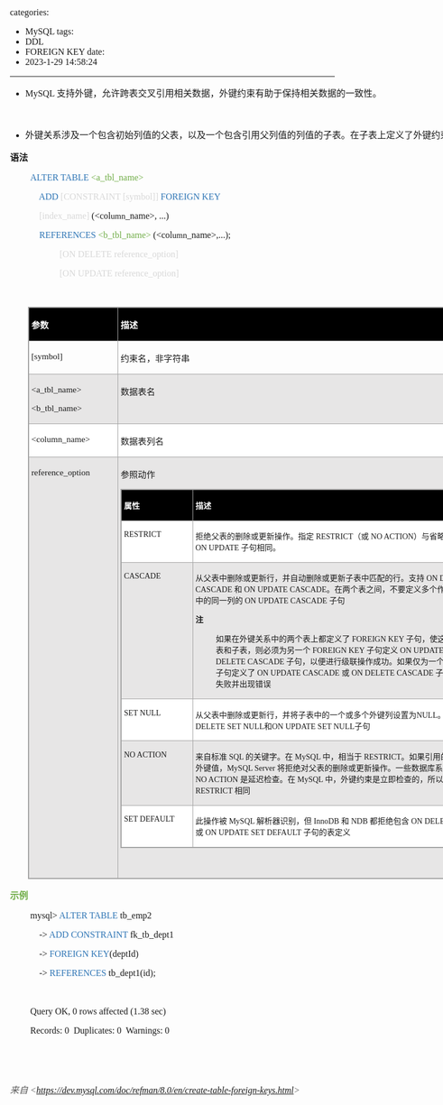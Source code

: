 categories:
- MySQL
tags:
- DDL
- FOREIGN KEY
date:
- 2023-1-29 14:58:24
---

<body lang=zh-CN style='font-family:"Microsoft YaHei UI";font-size:12.0pt'>
<!--StartFragment-->

<div style='direction:ltr;border-width:100%'>

<div style='direction:ltr;margin-top:0in;margin-left:0in;width:9.3701in'>

<div style='direction:ltr;margin-top:0in;margin-left:0in;width:9.3701in'>

<ul type=disc style='direction:ltr;unicode-bidi:embed;margin-top:0in;
 margin-bottom:0in'>
 <li style='margin-top:0;margin-bottom:0;vertical-align:middle'><span
     style='font-family:"Comic Sans MS";font-size:12.0pt'>MySQL </span><span
     style='font-family:"Microsoft YaHei UI";font-size:12.0pt'>支持外键，允许跨表交叉引用相关数据，外键约束有助于保持相关数据的一致性。</span></li>
</ul>

<p style='margin-left:.375in;font-family:"Comic Sans MS";font-size:
12.0pt'>&nbsp;</p>

<ul type=disc style='direction:ltr;unicode-bidi:embed;margin-top:0in;
 margin-bottom:0in'>
 <li style='margin-top:0;margin-bottom:0;vertical-align:middle'><span
     style='font-family:"Microsoft YaHei UI";font-size:12.0pt'>外键关系涉及一个包含初始列值的父表，以及一个包含引用父列值的列值的子表。在子表上定义了外键约束</span></li>
</ul>

<p style='font-family:"Microsoft YaHei UI";font-size:12.0pt'><span
style='font-weight:bold'>语法</span></p>

<p style='margin-left:.375in;font-family:"Comic Sans MS";font-size:
12.0pt'><span style='color:#2E75B5' lang=zh-CN>ALTER TABLE </span><span
style='color:#70AD47' lang=en-US>&lt;a_</span><span style='color:#70AD47'
lang=zh-CN>tbl_name</span><span style='color:#70AD47' lang=en-US>&gt;</span></p>

<p style='margin-left:.375in;font-family:"Comic Sans MS";font-size:
12.0pt'><span style='color:#D8D8D8'><span style='mso-spacerun:yes'>    </span></span><span
style='color:#2E75B5'>ADD</span><span style='color:#D8D8D8'> [CONSTRAINT
[symbol]] </span><span style='color:#2E75B5'>FOREIGN KEY</span></p>

<p style='margin-left:.375in;font-family:"Comic Sans MS"'><span
style='font-size:12.0pt;color:#D8D8D8' lang=zh-CN><span
style='mso-spacerun:yes'>    </span>[index_name]</span><span style='font-size:
12.0pt' lang=zh-CN> (</span><span style='font-size:12.0pt' lang=en-US>&lt;</span><span
style='font-size:12.0pt' lang=zh-CN>col</span><span style='font-size:11.0pt'
lang=zh-CN>umn</span><span style='font-size:12.0pt' lang=zh-CN>_name</span><span
style='font-size:12.0pt' lang=en-US>&gt;</span><span style='font-size:12.0pt'
lang=zh-CN>, ...)</span></p>

<p style='margin-left:.375in;font-family:"Comic Sans MS"'><span
style='font-size:12.0pt;color:#D8D8D8' lang=zh-CN><span
style='mso-spacerun:yes'>    </span></span><span style='font-size:12.0pt;
color:#2E75B5' lang=zh-CN>REFERENCES </span><span style='font-size:12.0pt;
color:#70AD47' lang=en-US>&lt;b_</span><span style='font-size:12.0pt;
color:#70AD47' lang=zh-CN>tbl_name</span><span style='font-size:12.0pt;
color:#70AD47' lang=en-US>&gt;</span><span style='font-size:12.0pt' lang=zh-CN>
(</span><span style='font-size:12.0pt' lang=en-US>&lt;</span><span
style='font-size:12.0pt' lang=zh-CN>col</span><span style='font-size:11.0pt'
lang=zh-CN>umn</span><span style='font-size:12.0pt' lang=zh-CN>_name</span><span
style='font-size:12.0pt' lang=en-US>&gt;</span><span style='font-size:12.0pt'
lang=zh-CN>,...)</span><span style='font-size:12.0pt' lang=en-US>;</span></p>

<p style='margin-left:.75in;font-family:"Comic Sans MS";font-size:
12.0pt;color:#D8D8D8'><span style='mso-spacerun:yes'>    </span>[ON DELETE
reference_option]</p>

<p style='margin-left:.75in;font-family:"Comic Sans MS";font-size:
12.0pt;color:#D8D8D8'><span style='mso-spacerun:yes'>    </span>[ON UPDATE
reference_option]</p>

<p style='margin-left:.375in;font-family:"Comic Sans MS";font-size:
12.0pt;color:#D8D8D8'>&nbsp;</p>

<div style='direction:ltr'>

<table border=1 cellpadding=0 cellspacing=0 valign=top style='direction:ltr;
 border-collapse:collapse;border-style:solid;border-color:#A3A3A3;border-width:
 1pt;margin-left:.3333in' title="" summary="">
 <tr>
  <td style='border-style:solid;border-color:#A3A3A3;border-width:1pt;
  background-color:black;vertical-align:top;width:1.5541in;padding:2.0pt 3.0pt 2.0pt 3.0pt'>
  <p style='font-family:"Microsoft YaHei UI";font-size:11.5pt;
  color:white'><span style='font-weight:bold'>参数</span></p>
  </td>
  <td style='border-style:solid;border-color:#A3A3A3;border-width:1pt;
  background-color:black;vertical-align:top;width:7.352in;padding:2.0pt 3.0pt 2.0pt 3.0pt'>
  <p style='font-size:11.5pt;color:white'><span style='font-weight:
  bold;font-family:"Microsoft YaHei UI"' lang=zh-CN>描述</span><span
  style='font-weight:bold;font-family:"Comic Sans MS"' lang=en-US> </span></p>
  </td>
 </tr>
 <tr>
  <td style='border-style:solid;border-color:#A3A3A3;border-width:1pt;
  vertical-align:top;width:1.5541in;padding:2.0pt 3.0pt 2.0pt 3.0pt'>
  <p style='font-family:"Comic Sans MS";font-size:11.5pt'
  lang=en-US>[symbol]</p>
  </td>
  <td style='border-style:solid;border-color:#A3A3A3;border-width:1pt;
  vertical-align:top;width:7.352in;padding:2.0pt 3.0pt 2.0pt 3.0pt'>
  <p style='font-family:"Microsoft YaHei UI";font-size:11.5pt'>约束名，非字符串</p>
  </td>
 </tr>
 <tr>
  <td style='border-style:solid;border-color:#A3A3A3;border-width:1pt;
  background-color:#E7E6E6;vertical-align:top;width:1.5541in;padding:2.0pt 3.0pt 2.0pt 3.0pt'>
  <p style='font-family:"Comic Sans MS";font-size:11.5pt'><span
  lang=en-US>&lt;a_</span><span lang=zh-CN>tbl_name</span><span lang=en-US>&gt;</span></p>
  <p style='font-family:"Comic Sans MS";font-size:11.5pt'><span
  lang=en-US>&lt;b_</span><span lang=zh-CN>tbl_name</span><span lang=en-US>&gt;</span></p>
  </td>
  <td style='border-style:solid;border-color:#A3A3A3;border-width:1pt;
  background-color:#E7E6E6;vertical-align:top;width:7.352in;padding:2.0pt 3.0pt 2.0pt 3.0pt'>
  <p style='font-family:"Microsoft YaHei UI";font-size:11.5pt'>数据表名</p>
  </td>
 </tr>
 <tr>
  <td style='border-style:solid;border-color:#A3A3A3;border-width:1pt;
  background-color:white;vertical-align:top;width:1.5541in;padding:2.0pt 3.0pt 2.0pt 3.0pt'>
  <p style='font-family:"Comic Sans MS";font-size:11.5pt'><span
  lang=en-US>&lt;</span><span lang=zh-CN>column_name</span><span lang=en-US>&gt;</span></p>
  </td>
  <td style='border-style:solid;border-color:#A3A3A3;border-width:1pt;
  background-color:white;vertical-align:top;width:7.352in;padding:2.0pt 3.0pt 2.0pt 3.0pt'>
  <p style='font-family:"Microsoft YaHei UI";font-size:11.5pt'>数据表列名</p>
  </td>
 </tr>
 <tr>
  <td style='border-style:solid;border-color:#A3A3A3;border-width:1pt;
  background-color:#E7E6E6;vertical-align:top;width:1.5541in;padding:2.0pt 3.0pt 2.0pt 3.0pt'>
  <p style='font-family:"Comic Sans MS";font-size:11.5pt'>reference_option</p>
  </td>
  <td style='border-style:solid;border-color:#A3A3A3;border-width:1pt;
  background-color:#E7E6E6;vertical-align:top;width:7.4847in;padding:2.0pt 3.0pt 2.0pt 3.0pt'>
  <p style='font-family:"Microsoft YaHei UI";font-size:11.5pt'>参照动作</p>
  <div style='direction:ltr'>
  <table border=1 cellpadding=0 cellspacing=0 valign=top style='direction:ltr;
   border-collapse:collapse;border-style:solid;border-color:#A3A3A3;border-width:
   1pt;' title="" summary="">
   <tr>
    <td style='border-style:solid;border-color:#A3A3A3;border-width:1pt;
    background-color:black;vertical-align:top;width:1.2194in;padding:2.0pt 3.0pt 2.0pt 3.0pt'>
    <p style='font-family:"Microsoft YaHei UI";font-size:10.5pt;
    color:white'><span style='font-weight:bold'>属性</span></p>
    </td>
    <td style='border-style:solid;border-color:#A3A3A3;border-width:1pt;
    background-color:black;vertical-align:top;width:5.7069in;padding:2.0pt 3.0pt 2.0pt 3.0pt'>
    <p style='font-family:"Microsoft YaHei UI";font-size:10.5pt;
    color:white'><span style='font-weight:bold'>描述</span></p>
    </td>
   </tr>
   <tr>
    <td style='border-style:solid;border-color:#A3A3A3;border-width:1pt;
    background-color:white;vertical-align:top;width:1.2194in;padding:2.0pt 3.0pt 2.0pt 3.0pt'>
    <p style='font-family:"Comic Sans MS";font-size:10.5pt'>RESTRICT</p>
    </td>
    <td style='border-style:solid;border-color:#A3A3A3;border-width:1pt;
    background-color:white;vertical-align:top;width:5.7763in;padding:2.0pt 3.0pt 2.0pt 3.0pt'>
    <p style='font-size:10.5pt'><span style='font-family:"Microsoft YaHei UI"'>拒绝父表的删除或更新操作。指定</span><span
    style='font-family:"Comic Sans MS"'> RESTRICT</span><span style='font-family:
    "Microsoft YaHei UI"'>（或</span><span style='font-family:"Comic Sans MS"'>
    NO ACTION</span><span style='font-family:"Microsoft YaHei UI"'>）与省略</span><span
    style='font-family:"Comic Sans MS"'> ON DELETE </span><span
    style='font-family:"Microsoft YaHei UI"'>或</span><span style='font-family:
    "Comic Sans MS"'> ON UPDATE </span><span style='font-family:"Microsoft YaHei UI"'>子句相同。</span></p>
    </td>
   </tr>
   <tr>
    <td style='border-style:solid;border-color:#A3A3A3;border-width:1pt;
    background-color:#E7E6E6;vertical-align:top;width:1.2194in;padding:2.0pt 3.0pt 2.0pt 3.0pt'>
    <p style='font-family:"Comic Sans MS";font-size:10.5pt'>CASCADE</p>
    </td>
    <td style='border-style:solid;border-color:#A3A3A3;border-width:1pt;
    background-color:#E7E6E6;vertical-align:top;width:5.7298in;padding:2.0pt 3.0pt 2.0pt 3.0pt'>
    <p style='font-size:10.5pt'><span style='font-family:"Microsoft YaHei UI"'>从父表中删除或更新行，并自动删除或更新子表中匹配的行。支持</span><span
    style='font-family:"Comic Sans MS"'> ON DELETE CASCADE </span><span
    style='font-family:"Microsoft YaHei UI"'>和</span><span style='font-family:
    "Comic Sans MS"'> ON UPDATE CASCADE</span><span style='font-family:"Microsoft YaHei UI"'>。在两个表之间，不要定义多个作用于父表或子表中的同一列的</span><span
    style='font-family:"Comic Sans MS"'> ON UPDATE CASCADE </span><span
    style='font-family:"Microsoft YaHei UI"'>子句</span></p>
    <p style='font-family:"Microsoft YaHei UI";font-size:10.5pt'><span
    style='font-weight:bold'>注</span></p>
    <p style='margin-left:.375in;font-size:10.5pt'><span
    style='font-family:"Microsoft YaHei UI"'>如果在外键关系中的两个表上都定义了</span><span
    style='font-family:"Comic Sans MS"'> FOREIGN KEY </span><span
    style='font-family:"Microsoft YaHei UI"'>子句，使这两个表都成为父表和子表，则必须为另一个</span><span
    style='font-family:"Comic Sans MS"'> FOREIGN KEY </span><span
    style='font-family:"Microsoft YaHei UI"'>子句定义</span><span style='font-family:
    "Comic Sans MS"'> ON UPDATE CASCADE </span><span style='font-family:"Microsoft YaHei UI"'>或</span><span
    style='font-family:"Comic Sans MS"'> ON DELETE CASCADE </span><span
    style='font-family:"Microsoft YaHei UI"'>子句，以便进行级联操作成功。如果仅为一个</span><span
    style='font-family:"Comic Sans MS"'> FOREIGN KEY </span><span
    style='font-family:"Microsoft YaHei UI"'>子句定义了</span><span
    style='font-family:"Comic Sans MS"'> ON UPDATE CASCADE </span><span
    style='font-family:"Microsoft YaHei UI"'>或</span><span style='font-family:
    "Comic Sans MS"'> ON DELETE CASCADE </span><span style='font-family:"Microsoft YaHei UI"'>子句，则级联操作将失败并出现错误</span></p>
    </td>
   </tr>
   <tr>
    <td style='border-style:solid;border-color:#A3A3A3;border-width:1pt;
    background-color:white;vertical-align:top;width:1.2194in;padding:2.0pt 3.0pt 2.0pt 3.0pt'>
    <p style='font-family:"Comic Sans MS";font-size:10.5pt'>SET NULL</p>
    </td>
    <td style='border-style:solid;border-color:#A3A3A3;border-width:1pt;
    background-color:white;vertical-align:top;width:5.7069in;padding:2.0pt 3.0pt 2.0pt 3.0pt'>
    <p style='font-size:10.5pt'><span style='font-family:"Microsoft YaHei UI"'>从父表中删除或更新行，并将子表中的一个或多个外键列设置为</span><span
    style='font-family:"Comic Sans MS"'>NULL</span><span style='font-family:
    "Microsoft YaHei UI"'>。同时支持</span><span style='font-family:"Comic Sans MS"'>ON
    DELETE SET NULL</span><span style='font-family:"Microsoft YaHei UI"'>和</span><span
    style='font-family:"Comic Sans MS"'>ON UPDATE SET NULL</span><span
    style='font-family:"Microsoft YaHei UI"'>子句</span></p>
    </td>
   </tr>
   <tr>
    <td style='border-style:solid;border-color:#A3A3A3;border-width:1pt;
    background-color:#E7E6E6;vertical-align:top;width:1.2194in;padding:2.0pt 3.0pt 2.0pt 3.0pt'>
    <p style='font-family:"Comic Sans MS";font-size:10.5pt'>NO
    ACTION</p>
    </td>
    <td style='border-style:solid;border-color:#A3A3A3;border-width:1pt;
    background-color:#E7E6E6;vertical-align:top;width:5.7437in;padding:2.0pt 3.0pt 2.0pt 3.0pt'>
    <p style='font-size:10.5pt'><span style='font-family:"Microsoft YaHei UI"'>来自标准</span><span
    style='font-family:"Comic Sans MS"'> SQL </span><span style='font-family:
    "Microsoft YaHei UI"'>的关键字。在</span><span style='font-family:"Comic Sans MS"'>
    MySQL </span><span style='font-family:"Microsoft YaHei UI"'>中，相当于</span><span
    style='font-family:"Comic Sans MS"'> RESTRICT</span><span style='font-family:
    "Microsoft YaHei UI"'>。如果引用的表中存在相关的外键值，</span><span style='font-family:
    "Comic Sans MS"'>MySQL Server </span><span style='font-family:"Microsoft YaHei UI"'>将拒绝对父表的删除或更新操作。一些数据库系统有延迟检查，</span><span
    style='font-family:"Comic Sans MS"'>NO ACTION </span><span
    style='font-family:"Microsoft YaHei UI"'>是延迟检查。在</span><span
    style='font-family:"Comic Sans MS"'> MySQL </span><span style='font-family:
    "Microsoft YaHei UI"'>中，外键约束是立即检查的，所以</span><span style='font-family:"Comic Sans MS"'>
    NO ACTION </span><span style='font-family:"Microsoft YaHei UI"'>与</span><span
    style='font-family:"Comic Sans MS"'> RESTRICT </span><span
    style='font-family:"Microsoft YaHei UI"'>相同</span></p>
    </td>
   </tr>
   <tr>
    <td style='border-style:solid;border-color:#A3A3A3;border-width:1pt;
    background-color:white;vertical-align:top;width:1.2263in;padding:2.0pt 3.0pt 2.0pt 3.0pt'>
    <p style='font-family:"Comic Sans MS";font-size:10.5pt'>SET
    DEFAULT</p>
    </td>
    <td style='border-style:solid;border-color:#A3A3A3;border-width:1pt;
    background-color:white;vertical-align:top;width:5.7in;padding:2.0pt 3.0pt 2.0pt 3.0pt'>
    <p style='font-size:10.5pt'><span style='font-family:"Microsoft YaHei UI"'>此操作被</span><span
    style='font-family:"Comic Sans MS"'> MySQL </span><span style='font-family:
    "Microsoft YaHei UI"'>解析器识别，但</span><span style='font-family:"Comic Sans MS"'>
    InnoDB </span><span style='font-family:"Microsoft YaHei UI"'>和</span><span
    style='font-family:"Comic Sans MS"'> NDB </span><span style='font-family:
    "Microsoft YaHei UI"'>都拒绝包含</span><span style='font-family:"Comic Sans MS"'>
    ON DELETE SET DEFAULT </span><span style='font-family:"Microsoft YaHei UI"'>或</span><span
    style='font-family:"Comic Sans MS"'> ON UPDATE SET DEFAULT </span><span
    style='font-family:"Microsoft YaHei UI"'>子句的表定义</span></p>
    </td>
   </tr>
  </table>
  </div>
  <p style='margin-left:.375in;font-family:"Comic Sans MS";
  font-size:12.0pt;color:#D8D8D8'>&nbsp;</p>
  </td>
 </tr>
</table>

</div>

<p style='font-family:"Microsoft YaHei UI";font-size:12.0pt;
color:#70AD47'><span style='font-weight:bold'>示例</span></p>

<p style='margin-left:.375in;font-family:"Comic Sans MS";font-size:
12.0pt'>mysql&gt; <span style='color:#2E75B5'>ALTER TABLE</span> tb_emp2</p>

<p style='margin-left:.375in;font-family:"Comic Sans MS";font-size:
12.0pt'><span style='mso-spacerun:yes'>    </span>-&gt; <span style='color:
#2E75B5'>ADD CONSTRAINT</span> fk_tb_dept1</p>

<p style='margin-left:.375in;font-family:"Comic Sans MS";font-size:
12.0pt'><span style='mso-spacerun:yes'>    </span>-&gt; <span style='color:
#2E75B5'>FOREIGN KEY</span>(deptId)</p>

<p style='margin-left:.375in;font-family:"Comic Sans MS";font-size:
12.0pt'><span style='mso-spacerun:yes'>    </span>-&gt; <span style='color:
#2E75B5'>REFERENCES</span> tb_dept1(id);</p>

<p style='margin-left:.375in;font-family:"Comic Sans MS";font-size:
12.0pt'>&nbsp;</p>

<p style='margin-left:.375in;font-family:"Comic Sans MS";font-size:
12.0pt'>Query OK, 0 rows affected (1.38 sec)</p>

<p style='margin-left:.375in;font-family:"Comic Sans MS";font-size:
12.0pt'>Records: 0<span style='mso-spacerun:yes'>  </span>Duplicates: 0<span
style='mso-spacerun:yes'>  </span>Warnings: 0</p>

<p style='margin-left:.375in;font-family:"Comic Sans MS";font-size:
12.0pt;color:#70AD47'>&nbsp;</p>

<p style='font-family:"Comic Sans MS";font-size:11.0pt'>&nbsp;</p>

<p><cite style='font-size:12.0pt;color:#595959'><span
style='font-family:"Microsoft YaHei UI"'>来自</span><span style='font-family:
"Comic Sans MS"'> &lt;</span><a
href="https://dev.mysql.com/doc/refman/8.0/en/create-table-foreign-keys.html"><span
style='font-family:"Comic Sans MS"'>https://dev.mysql.com/doc/refman/8.0/en/create-table-foreign-keys.html</span></a><span
style='font-family:"Comic Sans MS"'>&gt; </span></cite></p>

</div>

</div>

</div>

<!--EndFragment-->
</body>

